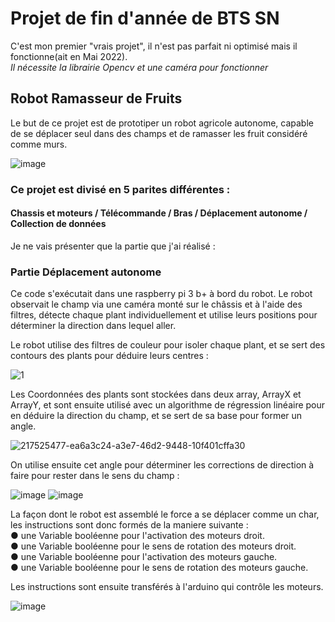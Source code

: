 # Projet de fin d'année de BTS SN 

C'est mon premier "vrais projet", il n'est pas parfait ni optimisé mais il fonctionne(ait en Mai 2022).  
*Il nécessite la librairie Opencv et une caméra pour fonctionner*

## Robot Ramasseur de Fruits
Le but de ce projet est de prototiper un robot agricole autonome, capable de se déplacer seul dans des champs et de ramasser les fruit considéré comme murs. 
  
![image](https://user-images.githubusercontent.com/114387855/217528862-367dd758-f2fc-4aed-8b9b-07fa2f0d1f74.png)
### Ce projet est divisé en 5 parites différentes :  
#### Chassis et moteurs / Télécommande / Bras / Déplacement autonome / Collection de données  
  
Je ne vais présenter que la partie que j'ai réalisé :  
### Partie Déplacement autonome  
  
Ce code s'exécutait dans une raspberry pi 3 b+ à bord du robot.
Le robot observait le champ via une caméra monté sur le châssis et à l'aide des filtres, détecte chaque plant individuellement et utilise leurs positions pour déterminer la direction dans lequel aller.  

Le robot utilise des filtres de couleur pour isoler chaque plant, et se sert des contours des plants pour déduire leurs centres :  

![1](https://user-images.githubusercontent.com/114387855/217525477-ea6a3c24-a3e7-46d2-9448-10f401cffa30.PNG)

Les Coordonnées des plants sont stockées dans deux array, ArrayX et ArrayY, et sont ensuite utilisé avec un algorithme de régression linéaire pour en déduire la direction du champ, et se sert de sa base pour former un angle.  

![217525477-ea6a3c24-a3e7-46d2-9448-10f401cffa30](https://github.com/lucas-ribard/BTS_Projet_fin_annee_2022/assets/114387855/1c0f072c-38f1-47f7-aa8a-26cfd2730205)

On utilise ensuite cet angle pour déterminer les corrections de direction à faire pour rester dans le sens du champ :

![image](https://user-images.githubusercontent.com/114387855/217526705-bdcb7a93-0a77-44b6-9b61-8ad0f8e40514.png)
![image](https://user-images.githubusercontent.com/114387855/217526459-30b37322-5c09-43d3-b25d-82cd75468ae1.png)
  
La façon dont le robot est assemblé le force a se déplacer comme un char, les instructions sont donc formés de la maniere suivante :  
● une Variable booléenne pour l'activation des moteurs droit.  
● une Variable booléenne pour le sens de rotation des moteurs droit.  
● une Variable booléenne pour l'activation des moteurs gauche.  
● une Variable booléenne pour le sens de rotation des moteurs gauche.  
  
Les instructions sont ensuite transférés à l'arduino qui contrôle les moteurs.

![image](https://user-images.githubusercontent.com/114387855/217527997-d8270287-a21f-4225-b11e-a48dfcfbd3dd.png)
